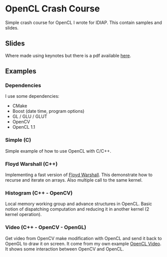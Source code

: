 # OpenCL Crash Course

Simple crash course for OpenCL I wrote for IDIAP. This contain samples and slides.

## Slides

Where made using keynotes but there is a pdf available [here]().

## Examples

### Dependencies

I use some dependencies:
- CMake
- Boost (date time, program options)
- GL / GLU / GLUT
- OpenCV
- OpenCL 1.1

### Simple (C)

Simple example of how to use OpenCL with C/C++.

### Floyd Warshall (C++)

Implementing a fast version of [Floyd Warshall](http://en.wikipedia.org/wiki/Floyd%E2%80%93Warshall_algorithm). This demonstrate how to recurse and iterate on arrays. Also multiple call to the same kernel.

### Histogram (C++ - OpenCV)

Local memory working group and advance structures in OpenCL. Basic notion of dispatching computation and reducing it in another kernel (2 kernel operation).

### Video (C++ - OpenCV - OpenGL)

Get video from OpenCV make modification with OpenCL and send it back to OpenGL to draw it on screen. It come from my own example [OpenCL Video](http://github.com/anirul/OpenCL_Video). It shows some interaction between OpenCV and OpenCL.